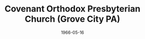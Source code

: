 ---
date: &id001 1966-05-16
end_date: null
location:
  address: 140 E. Poplar Street
  city: Grove City
  state: PA
minister:
- end: 1979-01-01
  name: Henry Tavares
  start: 1965-01-01
  type: Pastor
- end: 1987-01-01
  name: Ivan Davis
  start: 1980-01-01
  type: Pastor
- end: 1996-01-01
  name: Daniel Osborne
  start: 1988-01-01
  type: Pastor
- end: 2013-01-01
  name: Gerald Dodds
  start: 1997-01-01
  type: Pastor
- end: null
  name: Jeremy Jones
  start: 2013-01-01
  type: Pastor
- end: null
  name: Jeremy Jones
  start: 2013-01-01
  type: Associate Pastor
ministers:
- Henry Tavares
- Ivan Davis
- Daniel Osborne
- Gerald Dodds
- Jeremy Jones
- Jeremy Jones
name: Covenant Orthodox Presbyterian Church
names:
- end: null
  name: Covenant Orthodox Presbyterian Church
  start: 1966-05-16
origination_date: *id001
raw_data: "PA  Grove City\n\nCovenant Orthodox Presbyterian Church (May 16, 1966\u2013\
  \ )\n140 E. Poplar Street\nPastors: Henry Tavares, 1965\u201379\nIvan Davis, 1980\u2013\
  87\nDaniel Osborne, 1988\u201396\nGerald Dodds, 1997\u20132013\nJeremy Jones, 2013\u2013\
  \nAssoc. Pastor: Jeremy Jones, 2013"
received_from: null
states:
- PA
status:
  active: true
  end_date: null
  reason: null
  received_from: null
  withdrawal_to: null
title: Covenant Orthodox Presbyterian Church (Grove City PA)
year_established:
- 1966

---